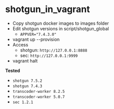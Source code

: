 # shotgun_in_vagrant

- Copy shotgun docker images to images folder
- Edit shotgun versions in script/shotgun_global
  - `APPVER="7.4.3.0"`
- vagrant up --provision
- Access 
  - shotgun: `http://127.0.0.1:8888`    
  - sec: `http://127.0.0.1:9999`
- vagrant halt

**Tested**

- `shotgun 7.5.2`
- `shotgun 7.4.3`
- `transcoder-worker 8.2.5`
- `transcoder-worker 5.0.7`
- `sec 1.2.1`
